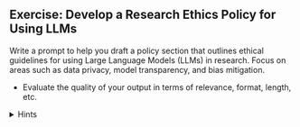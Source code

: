 ## Exercise: Develop a Research Ethics Policy for Using LLMs

Write a prompt to help you draft a policy section that outlines ethical guidelines for using Large Language Models (LLMs) in research. Focus on areas such as data privacy, model transparency, and bias mitigation.

- Evaluate the quality of your output in terms of relevance, format, length, etc.


<details>
  <summary>Hints</summary>
        1. Specify output constraints to the LLM, e.g., 150-250 words or 3-5 sentences.
        2. Consider relevant laws like GDPR and ethical standards for AI usage.
        3. The fact check list pattern can be helpful here
</details>